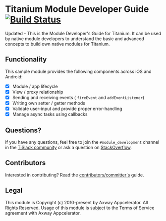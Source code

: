 Titanium Module Developer Guide [![Build Status](https://travis-ci.org/appcelerator-modules/ti.moddevguide.svg)](https://travis-ci.org/appcelerator-modules/ti.moddevguide)
=======

Updated - This is the Module Developer's Guide for Titanium. It can be used by native module developers to understand the basic and
advanced concepts to build own native modules for Titanium.

## Functionality
This sample module provides the following components across iOS and Android:
- [x] Module / app lifecycle
- [x] View / proxy relationship
- [x] Sending and receiving events ( `fireEvent` and `addEventListener`)
- [x] Writing own setter / getter methods
- [x] Validate user-input and provide proper error-handling
- [x] Manage async tasks using callbacks

## Questions?
If you have any questions, feel free to join the `#module_development` channel in the [TiSlack community](http://tislack.org)
or ask a question on [StackOverflow](https://stackoverflow.com/questions/tagged/titanium).

## Contributors

Interested in contributing? Read the [contributors/committer's](https://wiki.appcelerator.org/display/community/Home) guide.

## Legal

This module is Copyright (c) 2010-present by Axway Appcelerator. All Rights Reserved.
Usage of this module is subject to the Terms of Service agreement with Axway Appcelerator.
